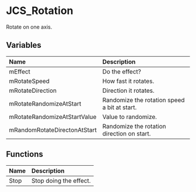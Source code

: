 # JCS_Rotation

Rotate on one axis.

## Variables

| Name | Description |
|:---|:---|
| mEffect | Do the effect? |
| mRotateSpeed | How fast it rotates. |
| mRotateDirection | Direction it rotates. |
| mRotateRandomizeAtStart | Randomize the rotation speed a bit at start. |
| mRotateRandomizeAtStartValue | Value to randomize. |
| mRandomRotateDirectonAtStart | Randomize the rotation direction on start. |

## Functions

| Name | Description |
|:---|:---|
| Stop | Stop doing the effect. |
